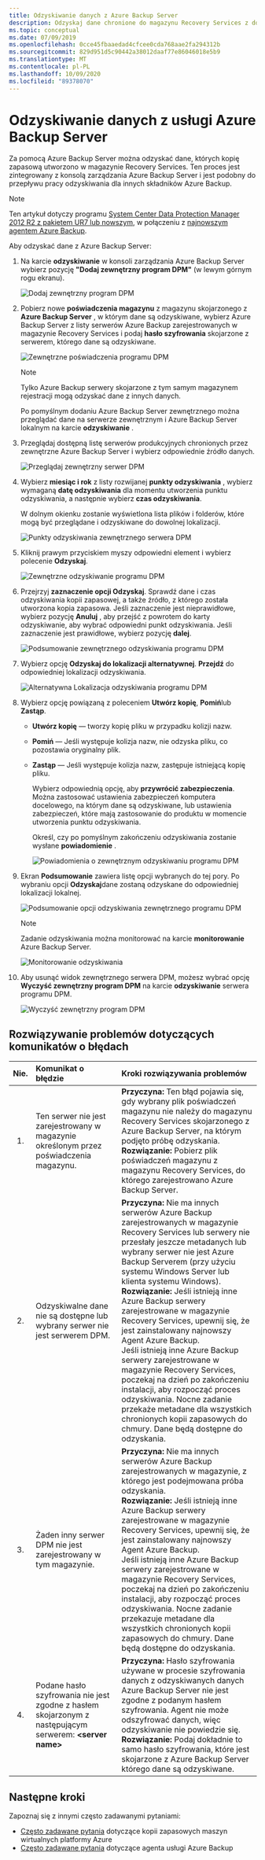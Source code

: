 ```yaml
---
title: Odzyskiwanie danych z Azure Backup Server
description: Odzyskaj dane chronione do magazynu Recovery Services z dowolnego Azure Backup Server zarejestrowanego w tym magazynie.
ms.topic: conceptual
ms.date: 07/09/2019
ms.openlocfilehash: 0cce45fbaaedad4cfcee0cda768aae2fa294312b
ms.sourcegitcommit: 829d951d5c90442a38012daaf77e86046018e5b9
ms.translationtype: MT
ms.contentlocale: pl-PL
ms.lasthandoff: 10/09/2020
ms.locfileid: "89378070"
---
```

# <a name="recover-data-from-azure-backup-server"></a>Odzyskiwanie danych z usługi Azure Backup Server

Za pomocą Azure Backup Server można odzyskać dane, których kopię zapasową utworzono w magazynie Recovery Services. Ten proces jest zintegrowany z konsolą zarządzania Azure Backup Server i jest podobny do przepływu pracy odzyskiwania dla innych składników Azure Backup.

> [!NOTE]
> Ten artykuł dotyczy programu [System Center Data Protection Manager 2012 R2 z pakietem UR7 lub nowszym](https://support.microsoft.com/kb/3065246), w połączeniu z [najnowszym agentem Azure Backup](https://aka.ms/azurebackup_agent).
>
>

Aby odzyskać dane z Azure Backup Server:

1. Na karcie **odzyskiwanie** w konsoli zarządzania Azure Backup Server wybierz pozycję **"Dodaj zewnętrzny program DPM"** (w lewym górnym rogu ekranu).

    ![Dodaj zewnętrzny program DPM](./media/backup-azure-alternate-dpm-server/add-external-dpm.png)
2. Pobierz nowe **poświadczenia magazynu** z magazynu skojarzonego z **Azure Backup Server** , w którym dane są odzyskiwane, wybierz Azure Backup Server z listy serwerów Azure Backup zarejestrowanych w magazynie Recovery Services i podaj **hasło szyfrowania** skojarzone z serwerem, którego dane są odzyskiwane.

    ![Zewnętrzne poświadczenia programu DPM](./media/backup-azure-alternate-dpm-server/external-dpm-credentials.png)

   > [!NOTE]
   > Tylko Azure Backup serwery skojarzone z tym samym magazynem rejestracji mogą odzyskać dane z innych danych.
   >
   >

    Po pomyślnym dodaniu Azure Backup Server zewnętrznego można przeglądać dane na serwerze zewnętrznym i Azure Backup Server lokalnym na karcie **odzyskiwanie** .
3. Przeglądaj dostępną listę serwerów produkcyjnych chronionych przez zewnętrzne Azure Backup Server i wybierz odpowiednie źródło danych.

    ![Przeglądaj zewnętrzny serwer DPM](./media/backup-azure-alternate-dpm-server/browse-external-dpm.png)
4. Wybierz **miesiąc i rok** z listy rozwijanej **punkty odzyskiwania** , wybierz wymaganą **datę odzyskiwania** dla momentu utworzenia punktu odzyskiwania, a następnie wybierz **czas odzyskiwania**.

    W dolnym okienku zostanie wyświetlona lista plików i folderów, które mogą być przeglądane i odzyskiwane do dowolnej lokalizacji.

    ![Punkty odzyskiwania zewnętrznego serwera DPM](./media/backup-azure-alternate-dpm-server/external-dpm-recoverypoint.png)
5. Kliknij prawym przyciskiem myszy odpowiedni element i wybierz polecenie **Odzyskaj**.

    ![Zewnętrzne odzyskiwanie programu DPM](./media/backup-azure-alternate-dpm-server/recover.png)
6. Przejrzyj **zaznaczenie opcji Odzyskaj**. Sprawdź dane i czas odzyskiwania kopii zapasowej, a także źródło, z którego została utworzona kopia zapasowa. Jeśli zaznaczenie jest nieprawidłowe, wybierz pozycję **Anuluj** , aby przejść z powrotem do karty odzyskiwanie, aby wybrać odpowiedni punkt odzyskiwania. Jeśli zaznaczenie jest prawidłowe, wybierz pozycję **dalej**.

    ![Podsumowanie zewnętrznego odzyskiwania programu DPM](./media/backup-azure-alternate-dpm-server/external-dpm-recovery-summary.png)
7. Wybierz opcję **Odzyskaj do lokalizacji alternatywnej**. **Przejdź** do odpowiedniej lokalizacji odzyskiwania.

    ![Alternatywna Lokalizacja odzyskiwania programu DPM](./media/backup-azure-alternate-dpm-server/external-dpm-recovery-alternate-location.png)
8. Wybierz opcję powiązaną z poleceniem **Utwórz kopię**, **Pomiń**lub **Zastąp**.

   * **Utwórz kopię** — tworzy kopię pliku w przypadku kolizji nazw.
   * **Pomiń** — Jeśli występuje kolizja nazw, nie odzyska pliku, co pozostawia oryginalny plik.
   * **Zastąp** — Jeśli występuje kolizja nazw, zastępuje istniejącą kopię pliku.

     Wybierz odpowiednią opcję, aby **przywrócić zabezpieczenia**. Można zastosować ustawienia zabezpieczeń komputera docelowego, na którym dane są odzyskiwane, lub ustawienia zabezpieczeń, które mają zastosowanie do produktu w momencie utworzenia punktu odzyskiwania.

     Określ, czy po pomyślnym zakończeniu odzyskiwania zostanie wysłane **powiadomienie** .

     ![Powiadomienia o zewnętrznym odzyskiwaniu programu DPM](./media/backup-azure-alternate-dpm-server/external-dpm-recovery-notifications.png)
9. Ekran **Podsumowanie** zawiera listę opcji wybranych do tej pory. Po wybraniu opcji **Odzyskaj**dane zostaną odzyskane do odpowiedniej lokalizacji lokalnej.

    ![Podsumowanie opcji odzyskiwania zewnętrznego programu DPM](./media/backup-azure-alternate-dpm-server/external-dpm-recovery-options-summary.png)

   > [!NOTE]
   > Zadanie odzyskiwania można monitorować na karcie **monitorowanie** Azure Backup Server.
   >
   >

    ![Monitorowanie odzyskiwania](./media/backup-azure-alternate-dpm-server/monitoring-recovery.png)
10. Aby usunąć widok zewnętrznego serwera DPM, możesz wybrać opcję **Wyczyść zewnętrzny program DPM** na karcie **odzyskiwanie** serwera programu DPM.

    ![Wyczyść zewnętrzny program DPM](./media/backup-azure-alternate-dpm-server/clear-external-dpm.png)

## <a name="troubleshooting-error-messages"></a>Rozwiązywanie problemów dotyczących komunikatów o błędach

| Nie. | Komunikat o błędzie | Kroki rozwiązywania problemów |
|:---:|:--- |:--- |
| 1. |Ten serwer nie jest zarejestrowany w magazynie określonym przez poświadczenia magazynu. |**Przyczyna:** Ten błąd pojawia się, gdy wybrany plik poświadczeń magazynu nie należy do magazynu Recovery Services skojarzonego z Azure Backup Server, na którym podjęto próbę odzyskania. <br> **Rozwiązanie:** Pobierz plik poświadczeń magazynu z magazynu Recovery Services, do którego zarejestrowano Azure Backup Server. |
| 2. |Odzyskiwalne dane nie są dostępne lub wybrany serwer nie jest serwerem DPM. |**Przyczyna:** Nie ma innych serwerów Azure Backup zarejestrowanych w magazynie Recovery Services lub serwery nie przesłały jeszcze metadanych lub wybrany serwer nie jest Azure Backup Serverem (przy użyciu systemu Windows Server lub klienta systemu Windows). <br> **Rozwiązanie:** Jeśli istnieją inne Azure Backup serwery zarejestrowane w magazynie Recovery Services, upewnij się, że jest zainstalowany najnowszy Agent Azure Backup. <br>Jeśli istnieją inne Azure Backup serwery zarejestrowane w magazynie Recovery Services, poczekaj na dzień po zakończeniu instalacji, aby rozpocząć proces odzyskiwania. Nocne zadanie przekaże metadane dla wszystkich chronionych kopii zapasowych do chmury. Dane będą dostępne do odzyskania. |
| 3. |Żaden inny serwer DPM nie jest zarejestrowany w tym magazynie. |**Przyczyna:** Nie ma innych serwerów Azure Backup zarejestrowanych w magazynie, z którego jest podejmowana próba odzyskania.<br>**Rozwiązanie:** Jeśli istnieją inne Azure Backup serwery zarejestrowane w magazynie Recovery Services, upewnij się, że jest zainstalowany najnowszy Agent Azure Backup.<br>Jeśli istnieją inne Azure Backup serwery zarejestrowane w magazynie Recovery Services, poczekaj na dzień po zakończeniu instalacji, aby rozpocząć proces odzyskiwania. Nocne zadanie przekazuje metadane dla wszystkich chronionych kopii zapasowych do chmury. Dane będą dostępne do odzyskania. |
| 4. |Podane hasło szyfrowania nie jest zgodne z hasłem skojarzonym z następującym serwerem: **\<server name>** |**Przyczyna:** Hasło szyfrowania używane w procesie szyfrowania danych z odzyskiwanych danych Azure Backup Server nie jest zgodne z podanym hasłem szyfrowania. Agent nie może odszyfrować danych, więc odzyskiwanie nie powiedzie się.<br>**Rozwiązanie:** Podaj dokładnie to samo hasło szyfrowania, które jest skojarzone z Azure Backup Server którego dane są odzyskiwane. |

## <a name="next-steps"></a>Następne kroki

Zapoznaj się z innymi często zadawanymi pytaniami:

* [Często zadawane pytania](backup-azure-vm-backup-faq.md) dotyczące kopii zapasowych maszyn wirtualnych platformy Azure
* [Często zadawane pytania](backup-azure-file-folder-backup-faq.md) dotyczące agenta usługi Azure Backup
